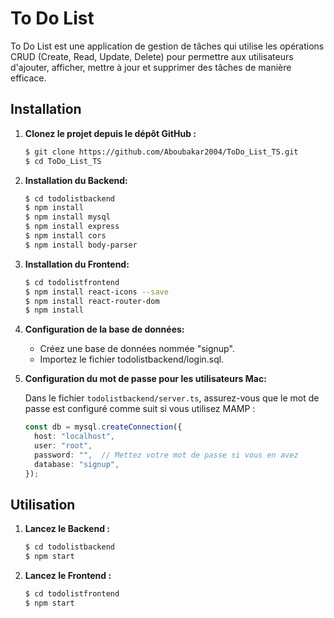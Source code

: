# To Do List

To Do List est une application de gestion de tâches qui utilise les opérations CRUD (Create, Read, Update, Delete) pour permettre aux utilisateurs d'ajouter, afficher, mettre à jour et supprimer des tâches de manière efficace. 

## Installation

1. **Clonez le projet depuis le dépôt GitHub :**

    ```bash
    $ git clone https://github.com/Aboubakar2004/ToDo_List_TS.git
    $ cd ToDo_List_TS
    ```

2. **Installation du Backend:**

    ```bash
    $ cd todolistbackend
    $ npm install
    $ npm install mysql
    $ npm install express
    $ npm install cors
    $ npm install body-parser
    ```

3. **Installation du Frontend:**

    ```bash
    $ cd todolistfrontend
    $ npm install react-icons --save
    $ npm install react-router-dom
    $ npm install
    ```

4. **Configuration de la base de données:**

    - Créez une base de données nommée "signup".
    - Importez le fichier todolistbackend/login.sql.

5. **Configuration du mot de passe pour les utilisateurs Mac:**

    Dans le fichier `todolistbackend/server.ts`, assurez-vous que le mot de passe est configuré comme suit si vous utilisez MAMP :

    ```typescript
    const db = mysql.createConnection({
      host: "localhost",
      user: "root",
      password: "",  // Mettez votre mot de passe si vous en avez
      database: "signup",
    });
    ```

## Utilisation

1. **Lancez le Backend :**

    ```bash
    $ cd todolistbackend
    $ npm start
    ```

2. **Lancez le Frontend :**

    ```bash
    $ cd todolistfrontend
    $ npm start
    ```
